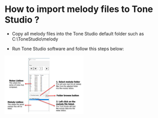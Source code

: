 
# How to import melody files to Tone Studio ?

- Copy all melody files into the Tone Studio default folder such as C:\ToneStudio\melody

- Run Tone Studio software and follow this steps below:

<img src="https://github.com/rickygai/tonestudio/blob/main/images/ToneStudio_HowToLoadMelodyFile.png" width=50% height=50%>
